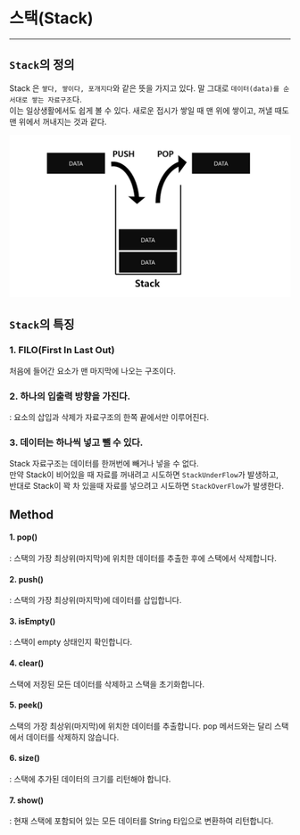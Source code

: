 # 스택(Stack)
___
## `Stack`의 정의
Stack 은 `쌓다, 쌓이다, 포개지다`와 같은 뜻을 가지고 있다. 말 그대로 `데이터(data)를 순서대로 쌓는 자료구조`다.  
이는 일상생활에서도 쉽게 볼 수 있다. 새로운 접시가 쌓일 때 맨 위에 쌓이고, 꺼낼 때도 맨 위에서 꺼내지는 것과 같다.

![](z(stack).png)

## `Stack`의 특징
### 1. FILO(First In Last Out)  
처음에 들어간 요소가 맨 마지막에 나오는 구조이다.
### 2. 하나의 입출력 방향을 가진다.  
: 요소의 삽입과 삭제가 자료구조의 한쪽 끝에서만 이루어진다.
### 3. 데이터는 하나씩 넣고 뺄 수 있다.
Stack 자료구조는 데이터를 한꺼번에 빼거나 넣을 수 없다.  
만약 Stack이 비어있을 때 자료를 꺼내려고 시도하면 `StackUnderFlow`가 발생하고,  
반대로 Stack이 꽉 차 있을때 자료를 넣으려고 시도하면 `StackOverFlow`가 발생한다.

## Method

#### 1. pop()
: 스택의 가장 최상위(마지막)에 위치한 데이터를 추출한 후에 스택에서 삭제합니다.

#### 2. push()
: 스택의 가장 최상위(마지막)에 데이터를 삽입합니다.

#### 3. isEmpty()
: 스택이 empty 상태인지 확인합니다.

#### 4. clear()
스택에 저장된 모든 데이터를 삭제하고 스택을 초기화합니다.

#### 5. peek()
스택의 가장 최상위(마지막)에 위치한 데이터를 추출합니다. pop 메서드와는 달리 스택에서 데이터를 삭제하지 않습니다.

#### 6. size()
: 스택에 추가된 데이터의 크기를 리턴해야 합니다.
#### 7. show() 
: 현재 스택에 포함되어 있는 모든 데이터를 String 타입으로 변환하여 리턴합니다.


[//]: # (https://cocoon1787.tistory.com/705?category=831125)
